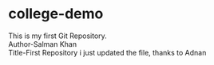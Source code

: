 # college-demo
This is my first Git Repository.
<br>
Author-Salman Khan
<br>
Title-First Repository
i just updated the file, thanks to Adnan